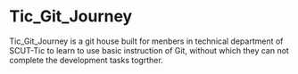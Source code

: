 # Tic_Git_Journey
Tic_Git_Journey is a git house built for menbers in technical department of SCUT-Tic to learn to use basic instruction of Git, without which they can not complete the development tasks togrther.
